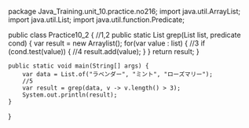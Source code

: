package Java_Training.unit_10.practice.no216;
import java.util.ArrayList;
import java.util.List;
import java.util.function.Predicate;

public class Practice10_2 {
	//1,2
	public static <T> List<T> grep(List<T> list, predicate<T> cond) {
		var result = new Arraylist<T>();
		for(var value : list) {
			//3
			if (cond.test(value)) {
				//4
				result.add(value);
			}
		}
		return result;
	}

	public static void main(String[] args) {
		var data = List.of("ラベンダー", "ミント", "ローズマリー");
		//5
		var result = grep(data, v -> v.length() > 3);
		System.out.println(result);
	}
}
